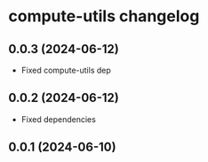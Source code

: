 # compute-utils changelog

## 0.0.3 (2024-06-12)

- Fixed compute-utils dep

## 0.0.2 (2024-06-12)

- Fixed dependencies

## 0.0.1 (2024-06-10)
